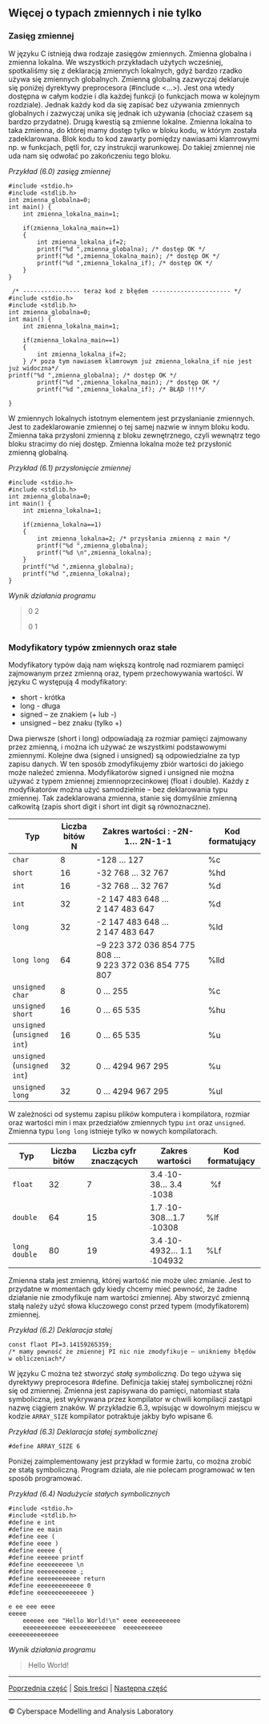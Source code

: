 ## Więcej o typach zmiennych i nie tylko
### **Zasięg zmiennej**
W języku C istnieją dwa rodzaje zasięgów zmiennych. Zmienna globalna i zmienna lokalna. We wszystkich przykładach użytych wcześniej, spotkaliśmy się z deklaracją zmiennych lokalnych, gdyż bardzo rzadko używa się zmiennych globalnych. Zmienną globalną zazwyczaj deklaruje się poniżej dyrektywy preprocesora (#include <…>). Jest ona wtedy dostępna w całym kodzie i dla każdej funkcji (o funkcjach mowa w kolejnym rozdziale). Jednak każdy kod da się zapisać bez używania zmiennych globalnych i zazwyczaj unika się jednak ich używania (chociaż czasem są bardzo przydatne). Drugą kwestią są zmienne lokalne. Zmienna lokalna to taka zmienna, do której mamy dostęp tylko w bloku kodu, w którym została zadeklarowana. Blok kodu to kod zawarty pomiędzy nawiasami klamrowymi np. w funkcjach, pętli for, czy instrukcji warunkowej. Do takiej zmiennej nie uda nam się odwołać po zakończeniu tego bloku. 

*Przykład (6.0) zasięg zmiennej*
```
#include <stdio.h>
#include <stdlib.h>
int zmienna_globalna=0;
int main() {
	int zmienna_lokalna_main=1;
	
	if(zmienna_lokalna_main==1)
	{
		int zmienna_lokalna_if=2;
 		printf("%d ",zmienna_globalna); /* dostęp OK */
 		printf("%d ",zmienna_lokalna_main); /* dostęp OK */
 		printf("%d ",zmienna_lokalna_if); /* dostęp OK */
	}
}
```
```
 /* ---------------- teraz kod z błędem ---------------------- */
#include <stdio.h>
#include <stdlib.h>
int zmienna_globalna=0;
int main() {
	int zmienna_lokalna_main=1;
	
	if(zmienna_lokalna_main==1)
	{
		int zmienna_lokalna_if=2;
	} /* poza tym nawiasem klamrowym już zmienna_lokalna_if nie jest już widoczna*/
printf("%d ",zmienna_globalna); /* dostęp OK */
 		printf("%d ",zmienna_lokalna_main); /* dostęp OK */
 		printf("%d ",zmienna_lokalna_if); /* BŁĄD !!!*/

}

```

W zmiennych lokalnych istotnym elementem jest przysłanianie zmiennych. Jest to zadeklarowanie zmiennej o tej samej nazwie w innym bloku kodu. Zmienna taka przysłoni zmienną z bloku zewnętrznego, czyli wewnątrz tego bloku stracimy do niej dostęp. Zmienna lokalna może też przysłonić zmienną globalną.

*Przykład (6.1) przysłonięcie zmiennej*
```
#include <stdio.h>
#include <stdlib.h>
int zmienna_globalna=0;
int main() {
	int zmienna_lokalna=1;
	
	if(zmienna_lokalna==1)
	{
		int zmienna_lokalna=2; /* przysłania zmienną z main */
 		printf("%d ",zmienna_globalna);
 		printf("%d \n",zmienna_lokalna);
	}
	printf("%d ",zmienna_globalna);
 	printf("%d ",zmienna_lokalna);
}

```

*Wynik działania programu*

>0 2
>
>0 1

### **Modyfikatory typów zmiennych oraz stałe**
Modyfikatory typów dają nam większą kontrolę nad rozmiarem pamięci zajmowanym przez zmienną oraz, typem przechowywania wartości. W języku C występują 4 modyfikatory:

- short - krótka
- long - długa
- signed – ze znakiem (+ lub -)
- unsigned – bez znaku (tylko +)

Dwa pierwsze (short i long) odpowiadają za rozmiar pamięci zajmowany przez zmienną, i można ich używać ze wszystkimi podstawowymi zmiennymi. Kolejne dwa (signed i unsigned) są odpowiedzialne za typ zapisu danych. W ten sposób zmodyfikujemy zbiór wartości do jakiego może należeć zmienna. Modyfikatorów signed i unsigned nie można używać z typem zmiennej zmiennoprzecinkowej (float i double). Każdy z modyfikatorów można użyć samodzielnie – bez deklarowania typu zmiennej. Tak zadeklarowana zmienna, stanie się domyślnie zmienną całkowitą (zapis  short digit  i short int digit są równoznaczne).  

|Typ|Liczba bitów N|Zakres wartości : -2N-1… 2N-1-1|Kod formatujący|
| - | - | - | - |
|`char`|8 |-128 … 127|%c|
|`short`|16|-32 768 … 32 767|%hd |
|`int` |16|-32 768 … 32 767|%d|
|`int` |32|-2 147 483 648 … 2 147 483 647|%d|
|`long`|32|-2 147 483 648 … 2 147 483 647|%ld |
|`long long`|64|−9 223 372 036 854 775 808 …9 223 372 036 854 775 807|%lld |
|`unsigned char`|8|0 … 255|%c|
|`unsigned short`|16|0 … 65 535|%hu |
|`unsigned` (`unsigned int`)|16|0 … 65 535|%u |
|`unsigned` (`unsigned int`)|32|0 … 4294 967 295|%u|
|`unsigned long`|32|0 … 4294 967 295|%ul |

W zależności od systemu zapisu plików komputera i kompilatora, rozmiar oraz wartości min i max przedziałów zmiennych typu `int` oraz `unsigned`. 
Zmienna typu `long long` istnieje tylko w nowych kompilatorach.

|Typ|Liczba bitów|Liczba cyfr znaczących|Zakres wartości  |Kod formatujący|
| - | - | - | - | - |
|`float` |32|7|3.4 ∙10-38… 3.4 ∙1038|` `%f|
|`double`|64|15|1.7 ∙10-308…1.7 ∙10308|%lf|
|`long double`|80|19|3.4 ∙10-4932… 1.1 ∙104932|%Lf|

Zmienna stała jest zmienną, której wartość nie może ulec zmianie. Jest to przydatne w momentach gdy kiedy chcemy mieć pewność, że żadne działanie nie zmodyfikuje nam wartości zmiennej. Aby stworzyć zmienną stałą należy użyć słowa kluczowego const przed typem (modyfikatorem) zmiennej.

*Przykład (6.2) Deklaracja stałej*
```
const flaot PI=3.14159265359;
/* mamy pewność że zmiennej PI nic nie zmodyfikuje – unikniemy błędów w obliczeniach*/
```

W języku C można też stworzyć *stałą symboliczną*. Do tego używa się dyrektywy preprocesora #define. Definicja takiej stałej symbolicznej różni się od zmiennej. Zmienna jest zapisywana do pamięci, natomiast stała symboliczna, jest wykrywana przez kompilator w chwili kompilacji zastąpi nazwę ciągiem znaków. W przykładzie 6.3, wpisując w dowolnym miejscu w kodzie `ARRAY_SIZE` kompilator potraktuje jakby było wpisane 6.

*Przykład (6.3) Deklaracja stałej symbolicznej*

`#define ARRAY_SIZE 6`

Poniżej zaimplementowany jest przykład w formie żartu, co można zrobić ze stałą symboliczną. Program działa, ale nie polecam programować w ten sposób programować.

*Przykład (6.4) Nadużycie stałych symbolicznych*
```
#include <stdio.h>
#include <stdlib.h>
#define e int
#define ee main
#define eee (
#define eeee )
#define eeeee {
#define eeeeee printf
#define eeeeeeeeee \n
#define eeeeeeeeeee ;
#define eeeeeeeeeeee return
#define eeeeeeeeeeeee 0
#define eeeeeeeeeeeeee }

e ee eee eeee
eeeee
	eeeeee eee "Hello World!\n" eeee eeeeeeeeeee
	eeeeeeeeeeee eeeeeeeeeeeee  eeeeeeeeeee
eeeeeeeeeeeeee

```
*Wynik działania programu*

>Hello World!

***
[Poprzednia część](https://github.com/CyberMALab/Petle.git) | [Spis treści](https://github.com/CyberMALab/Wprowadzenie-do-programowania-w-j-zyku-ANSI-C.git) | [Następna część](https://github.com/CyberMALab/Comming-Soon.git)
***
&copy; Cyberspace Modelling and Analysis Laboratory

